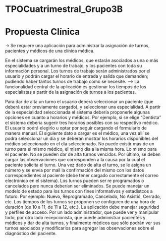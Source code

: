 # TPOCuatrimestral_Grupo3B

# Propuesta Clínica 

-> Se requiere una aplicación para administrar la asignación de turnos, pacientes y médicos de una
clínica médica.

En el sistema se cargarán los médicos, que estarán asociados a una o más especialidades y a un
turno de trabajo, y los pacientes con toda su información personal. Los turnos de trabajo serán
administrados por el usuario y podrán cargar el horario de entrada y salida que demanden;
pudiendo haber tantos turnos de trabajo como se necesite.
--> La funcionalidad central de la aplicación es gestionar los tiempos de los especialistas a partir de la
asignación de turnos a los pacientes.

Para dar de alta un turno el usuario deberá seleccionar un paciente (que deberá estar previamente cargado), y seleccionar una especialidad. A partir de la especialidad seleccionada el sistema debería proponerle algunas opciones en cuanto a horarios y médicos. Por ejemplo, si se elige “Dentista” el sistema debería sugerir tres horarios posibles con su respectivo médico. 
El usuario podrá elegirlo u optar por seguir cargando el formulario de manera manual. El siguiente dato a cargar es el médico, una vez allí se podrá seleccionar un día y se deberán mostrar los horarios disponibles del médico seleccionado en el día seleccionado.
No puede existir más de un turno para el mismo médico, el mismo día a la misma hora. Lo mismo
para el paciente. No se pueden dar de alta turnos vencidos. Por último, se deben cargar las
observaciones que corresponden a la causa por la cual el paciente solicita el turno. Una vez dado
de alta el turno, se le asigna un número y se envía por mail la confirmación del mismo con los
datos correspondientes al paciente (debe tener cargado correctamente el correo electrónico en el
sistema).
Los turnos pueden ser re programados o cancelados pero nunca deberían ser eliminados.
Se puede manejar un modelo de estado para los turnos con fines informativos y estadístcos a futuro. Por ejemplo: Nuevo, Reprogramado, Cancelado, No Asistió, Cerrado, etc.
Los tiempos de los turnos se proponen se configuren de una hora de duración (de 10 a 11, de 11
a 12, etc.).
La aplicación debe manejar seguridad y perfiles de acceso. Por un lado administrador, que puede
ver y manipular todo, por otro lado recepcionista, que puede administrar pacientes y médicos y
dar de alta turnos, y finalmente médicos que sólo podrán ver sus turnos asociados y modificarlos para agregar las observaciones sobre el diagnóstico del paciente.
